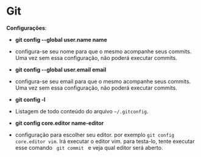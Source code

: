 # Git

<b>Configurações</b>:
  + <b>git config --global user.name name</b>
   - configura-se seu nome para que o mesmo acompanhe seus commits. Uma vez sem essa configuração, não poderá executar commits.
  + <b>git config --global user.email email</b>
   - configura-se seu email para que o mesmo acompanhe seus commits. Uma vez sem essa configuração, não poderá executar commits.
  + <b>git config -l</b> 
   - Listagem de todo conteúdo do arquivo <code>~/.gitconfig</code>.
  + <b>git config core.editor name-editor</b>
   - configuração para escolher seu editor. por exemplo <code>git config core.editor vim</code>. Irá executar o editor vim.
   para testa-lo, tente executar esse comando <code> git commit </code> e veja qual editor será aberto.

  
